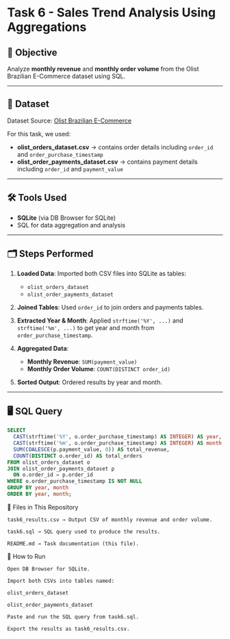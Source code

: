 # Task 6 - Sales Trend Analysis Using Aggregations

## 📌 Objective
Analyze **monthly revenue** and **monthly order volume** from the Olist Brazilian E-Commerce dataset using SQL.

---

## 📂 Dataset
Dataset Source: [Olist Brazilian E-Commerce](https://www.kaggle.com/datasets/olistbr/brazilian-ecommerce)

For this task, we used:
- **olist_orders_dataset.csv** → contains order details including `order_id` and `order_purchase_timestamp`
- **olist_order_payments_dataset.csv** → contains payment details including `order_id` and `payment_value`

---

## 🛠 Tools Used
- **SQLite** (via DB Browser for SQLite)
- SQL for data aggregation and analysis

---

## 🗂 Steps Performed
1. **Loaded Data**: Imported both CSV files into SQLite as tables:
   - `olist_orders_dataset`
   - `olist_order_payments_dataset`

2. **Joined Tables**: Used `order_id` to join orders and payments tables.

3. **Extracted Year & Month**: Applied `strftime('%Y', ...)` and `strftime('%m', ...)` to get year and month from `order_purchase_timestamp`.

4. **Aggregated Data**:
   - **Monthly Revenue**: `SUM(payment_value)`
   - **Monthly Order Volume**: `COUNT(DISTINCT order_id)`

5. **Sorted Output**: Ordered results by year and month.

---

## 🖥 SQL Query
```sql
SELECT
  CAST(strftime('%Y', o.order_purchase_timestamp) AS INTEGER) AS year,
  CAST(strftime('%m', o.order_purchase_timestamp) AS INTEGER) AS month,
  SUM(COALESCE(p.payment_value, 0)) AS total_revenue,
  COUNT(DISTINCT o.order_id) AS total_orders
FROM olist_orders_dataset o
JOIN olist_order_payments_dataset p
  ON o.order_id = p.order_id
WHERE o.order_purchase_timestamp IS NOT NULL
GROUP BY year, month
ORDER BY year, month;
```

📁 Files in This Repository
```
task6_results.csv → Output CSV of monthly revenue and order volume.

task6.sql → SQL query used to produce the results.

README.md → Task documentation (this file).
```


📌 How to Run
```
Open DB Browser for SQLite.

Import both CSVs into tables named:

olist_orders_dataset

olist_order_payments_dataset

Paste and run the SQL query from task6.sql.

Export the results as task6_results.csv.
```
